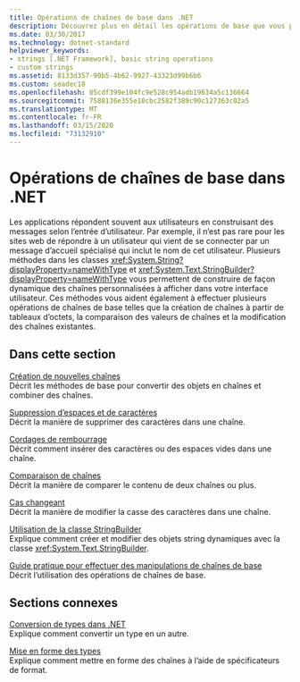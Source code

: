 ```yaml
---
title: Opérations de chaînes de base dans .NET
description: Découvrez plus en détail les opérations de base que vous pouvez effectuer sur les chaînes.
ms.date: 03/30/2017
ms.technology: dotnet-standard
helpviewer_keywords:
- strings [.NET Framework], basic string operations
- custom strings
ms.assetid: 8133d357-90b5-4b62-9927-43323d99b6b6
ms.custom: seadec18
ms.openlocfilehash: 05cdf399e104fc9e528c954adb19634a5c136664
ms.sourcegitcommit: 7588136e355e10cbc2582f389c90c127363c02a5
ms.translationtype: MT
ms.contentlocale: fr-FR
ms.lasthandoff: 03/15/2020
ms.locfileid: "73132910"
---
```

# <a name="basic-string-operations-in-net"></a>Opérations de chaînes de base dans .NET
Les applications répondent souvent aux utilisateurs en construisant des messages selon l’entrée d’utilisateur. Par exemple, il n’est pas rare pour les sites web de répondre à un utilisateur qui vient de se connecter par un message d’accueil spécialisé qui inclut le nom de cet utilisateur. Plusieurs méthodes dans les classes <xref:System.String?displayProperty=nameWithType> et <xref:System.Text.StringBuilder?displayProperty=nameWithType> vous permettent de construire de façon dynamique des chaînes personnalisées à afficher dans votre interface utilisateur. Ces méthodes vous aident également à effectuer plusieurs opérations de chaînes de base telles que la création de chaînes à partir de tableaux d’octets, la comparaison des valeurs de chaînes et la modification des chaînes existantes.  
  
## <a name="in-this-section"></a>Dans cette section  
 [Création de nouvelles chaînes](../../../docs/standard/base-types/creating-new.md)  
 Décrit les méthodes de base pour convertir des objets en chaînes et combiner des chaînes.  
  
 [Suppression d’espaces et de caractères](../../../docs/standard/base-types/trimming.md)  
 Décrit la manière de supprimer des caractères dans une chaîne.  
  
 [Cordages de rembourrage](../../../docs/standard/base-types/padding.md)  
 Décrit comment insérer des caractères ou des espaces vides dans une chaîne.  
  
 [Comparaison de chaînes](../../../docs/standard/base-types/comparing.md)  
 Décrit la manière de comparer le contenu de deux chaînes ou plus.  
  
 [Cas changeant](../../../docs/standard/base-types/changing-case.md)  
 Décrit la manière de modifier la casse des caractères dans une chaîne.  
  
 [Utilisation de la classe StringBuilder](../../../docs/standard/base-types/stringbuilder.md)  
 Explique comment créer et modifier des objets string dynamiques avec la classe <xref:System.Text.StringBuilder>.  
  
 [Guide pratique pour effectuer des manipulations de chaînes de base](../../../docs/standard/base-types/basic-manipulations.md)  
 Décrit l’utilisation des opérations de chaînes de base.  
  
## <a name="related-sections"></a>Sections connexes  
 [Conversion de types dans .NET](../../../docs/standard/base-types/type-conversion.md)  
 Explique comment convertir un type en un autre.  
  
 [Mise en forme des types](../../../docs/standard/base-types/formatting-types.md)  
 Explique comment mettre en forme des chaînes à l’aide de spécificateurs de format.
